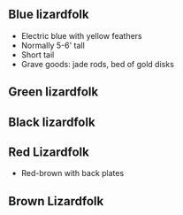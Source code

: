 
## Blue lizardfolk
* Electric blue with yellow feathers
* Normally 5-6' tall
* Short tail
* Grave goods: jade rods, bed of gold disks


## Green lizardfolk


## Black lizardfolk


## Red Lizardfolk
* Red-brown with back plates


## Brown Lizardfolk